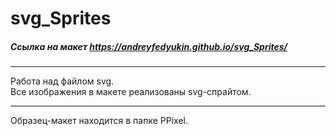 # svg_Sprites

##### Ссылка на макет https://andreyfedyukin.github.io/svg_Sprites/

---

Работа над файлом svg.
<br>
Все изображения в макете реализованы svg-спрайтом.

---

Образец-макет находится в папке PPixel.
